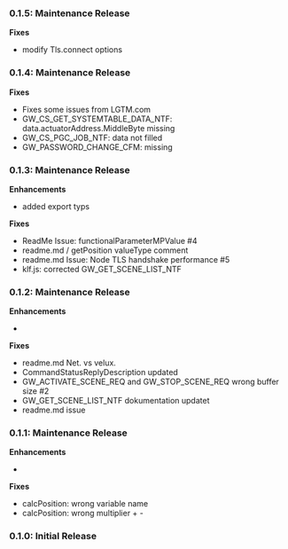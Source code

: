 ### 0.1.5: Maintenance Release

**Fixes**

- modify Tls.connect options

### 0.1.4: Maintenance Release

**Fixes**

- Fixes some issues from LGTM.com
- GW_CS_GET_SYSTEMTABLE_DATA_NTF: data.actuatorAddress.MiddleByte missing
- GW_CS_PGC_JOB_NTF: data not filled
- GW_PASSWORD_CHANGE_CFM: missing



### 0.1.3: Maintenance Release

**Enhancements**

- added export typs


**Fixes**

- ReadMe Issue: functionalParameterMPValue #4
- readme.md / getPosition valueType comment
- readme.md Issue: Node TLS handshake performance #5
- klf.js: corrected GW_GET_SCENE_LIST_NTF

### 0.1.2: Maintenance Release

**Enhancements**

- 


**Fixes**

- readme.md Net. vs velux.
- CommandStatusReplyDescription updated
- GW_ACTIVATE_SCENE_REQ and GW_STOP_SCENE_REQ wrong buffer size #2
- GW_GET_SCENE_LIST_NTF dokumentation  updatet
- readme.md issue

### 0.1.1: Maintenance Release

**Enhancements**

- 


**Fixes**

- calcPosition: wrong variable name
- calcPosition: wrong multiplier + -


### 0.1.0: Initial Release

